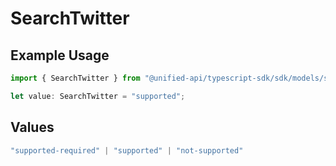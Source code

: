 # SearchTwitter

## Example Usage

```typescript
import { SearchTwitter } from "@unified-api/typescript-sdk/sdk/models/shared";

let value: SearchTwitter = "supported";
```

## Values

```typescript
"supported-required" | "supported" | "not-supported"
```
